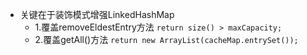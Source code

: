 - 关键在于装饰模式增强LinkedHashMap
  - 1.覆盖removeEldestEntry方法 `return size() > maxCapacity;`
  - 2.覆盖getAll()方法 `return new ArrayList(cacheMap.entrySet());`
